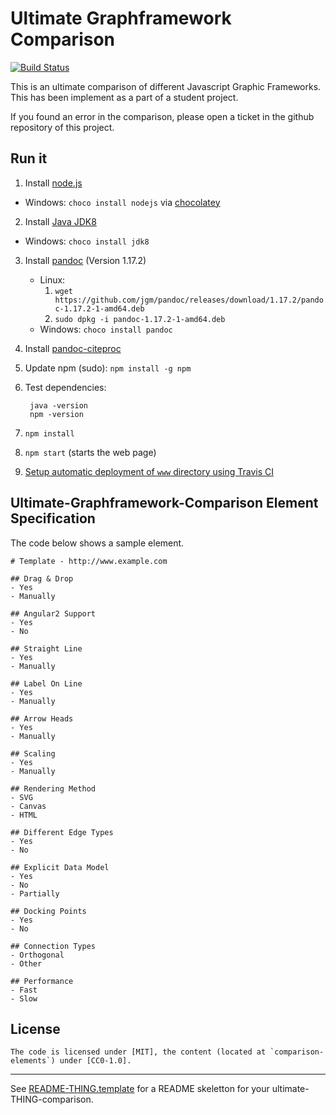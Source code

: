 # Ultimate Graphframework Comparison

[![Build Status](https://travis-ci.org/ultimate-comparisons/ultimate-graphframework-comparison.svg?branch=master)](https://travis-ci.org/ultimate-comparisons/ultimate-graphframework-comparison)

This is an ultimate comparison of different Javascript Graphic Frameworks. This has been implement as a part of a student project.

If you found an error in the comparison, please open a ticket in the github repository of this project.

## Run it
1. Install [node.js](https://nodejs.org/en/) 
  - Windows: `choco install nodejs` via [chocolatey](https://chocolatey.org/)
2. Install [Java JDK8](http://www.oracle.com/technetwork/java/javase/downloads/jdk8-downloads-2133151.html)
  - Windows: `choco install jdk8`
3. Install [pandoc](http://pandoc.org/installing.html) (Version 1.17.2)
   - Linux:
     1. `wget https://github.com/jgm/pandoc/releases/download/1.17.2/pandoc-1.17.2-1-amd64.deb`
     2. `sudo dpkg -i pandoc-1.17.2-1-amd64.deb`
   - Windows: `choco install pandoc`
4. Install [pandoc-citeproc](https://hackage.haskell.org/package/pandoc-citeproc)
4. Update npm (sudo): `npm install -g npm`
5. Test dependencies:

        java -version
        npm -version

6. `npm install`
7. `npm start` (starts the web page)
8. [Setup automatic deployment of `www` directory using Travis CI](https://github.com/ultimate-comparisons/ultimate-comparison-BASE/wiki/Build-and-deploy-project-with-Travis-CI)

## Ultimate-Graphframework-Comparison Element Specification
The code below shows a sample element.

    # Template - http://www.example.com

    ## Drag & Drop
    - Yes
    - Manually

    ## Angular2 Support
    - Yes
    - No

    ## Straight Line
    - Yes
    - Manually

    ## Label On Line
    - Yes
    - Manually

    ## Arrow Heads
    - Yes
    - Manually

    ## Scaling
    - Yes
    - Manually

    ## Rendering Method
    - SVG
    - Canvas
    - HTML

    ## Different Edge Types
    - Yes
    - No

    ## Explicit Data Model
    - Yes
    - No
    - Partially

    ## Docking Points
    - Yes
    - No

    ## Connection Types
    - Orthogonal
    - Other

    ## Performance
    - Fast
    - Slow
    
## License

    The code is licensed under [MIT], the content (located at `comparison-elements`) under [CC0-1.0].

  [CC0-1.0]: https://creativecommons.org/publicdomain/zero/1.0/

<hr />

See [README-THING.template](https://github.com/ultimate-comparisons/ultimate-comparison-BASE/blob/master/README-THING.template.md) for a README skeletton for your ultimate-THING-comparison.

  [MIT]: https://opensource.org/licenses/MIT
  [CC-BY-SA-4.0]: http://creativecommons.org/licenses/by-sa/4.0/
